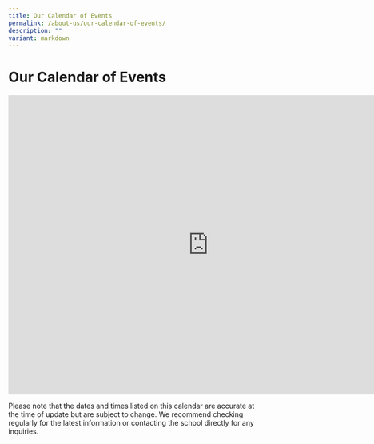 ```yaml
---
title: Our Calendar of Events
permalink: /about-us/our-calendar-of-events/
description: ""
variant: markdown
---
```

Our Calendar of Events
======================



<iframe src="https://calendar.google.com/calendar/embed?src=c_301be3e3df891c03b8aef639212a69f527f6a6bcec398ca2613d8c8ea731fc7b%40group.calendar.google.com&amp;ctz=Asia%2FSingapore" style="border: 0" width="800" height="600" frameborder="0" scrolling="no"></iframe>

Please note that the dates and times listed on this calendar are accurate at the time of update but are subject to change. We recommend checking regularly for the latest information or contacting the school directly for any inquiries.
